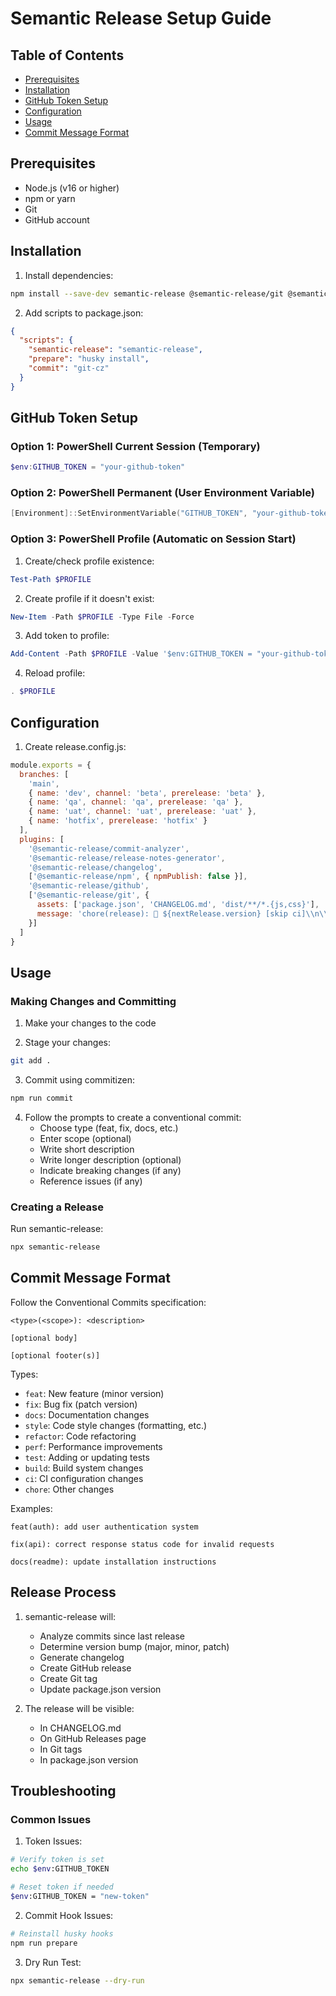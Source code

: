 # Semantic Release Setup Guide

## Table of Contents
- [Prerequisites](#prerequisites)
- [Installation](#installation)
- [GitHub Token Setup](#github-token-setup)
- [Configuration](#configuration)
- [Usage](#usage)
- [Commit Message Format](#commit-message-format)

## Prerequisites
- Node.js (v16 or higher)
- npm or yarn
- Git
- GitHub account

## Installation

1. Install dependencies:
```bash
npm install --save-dev semantic-release @semantic-release/git @semantic-release/github @semantic-release/changelog @semantic-release/commit-analyzer @semantic-release/release-notes-generator commitizen cz-conventional-changelog husky @commitlint/cli @commitlint/config-conventional
```

2. Add scripts to package.json:
```json
{
  "scripts": {
    "semantic-release": "semantic-release",
    "prepare": "husky install",
    "commit": "git-cz"
  }
}
```

## GitHub Token Setup

### Option 1: PowerShell Current Session (Temporary)
```powershell
$env:GITHUB_TOKEN = "your-github-token"
```

### Option 2: PowerShell Permanent (User Environment Variable)
```powershell
[Environment]::SetEnvironmentVariable("GITHUB_TOKEN", "your-github-token", "User")
```

### Option 3: PowerShell Profile (Automatic on Session Start)
1. Create/check profile existence:
```powershell
Test-Path $PROFILE
```

2. Create profile if it doesn't exist:
```powershell
New-Item -Path $PROFILE -Type File -Force
```

3. Add token to profile:
```powershell
Add-Content -Path $PROFILE -Value '$env:GITHUB_TOKEN = "your-github-token"'
```

4. Reload profile:
```powershell
. $PROFILE
```

## Configuration

1. Create release.config.js:
```javascript
module.exports = {
  branches: [
    'main',
    { name: 'dev', channel: 'beta', prerelease: 'beta' },
    { name: 'qa', channel: 'qa', prerelease: 'qa' },
    { name: 'uat', channel: 'uat', prerelease: 'uat' },
    { name: 'hotfix', prerelease: 'hotfix' }
  ],
  plugins: [
    '@semantic-release/commit-analyzer',
    '@semantic-release/release-notes-generator',
    '@semantic-release/changelog',
    ['@semantic-release/npm', { npmPublish: false }],
    '@semantic-release/github',
    ['@semantic-release/git', {
      assets: ['package.json', 'CHANGELOG.md', 'dist/**/*.{js,css}'],
      message: 'chore(release): 🔖 ${nextRelease.version} [skip ci]\\n\\n${nextRelease.notes}'
    }]
  ]
}
```

## Usage

### Making Changes and Committing

1. Make your changes to the code

2. Stage your changes:
```bash
git add .
```

3. Commit using commitizen:
```bash
npm run commit
```

4. Follow the prompts to create a conventional commit:
   - Choose type (feat, fix, docs, etc.)
   - Enter scope (optional)
   - Write short description
   - Write longer description (optional)
   - Indicate breaking changes (if any)
   - Reference issues (if any)

### Creating a Release

Run semantic-release:
```bash
npx semantic-release
```

## Commit Message Format

Follow the Conventional Commits specification:

```
<type>(<scope>): <description>

[optional body]

[optional footer(s)]
```

Types:
- `feat`: New feature (minor version)
- `fix`: Bug fix (patch version)
- `docs`: Documentation changes
- `style`: Code style changes (formatting, etc.)
- `refactor`: Code refactoring
- `perf`: Performance improvements
- `test`: Adding or updating tests
- `build`: Build system changes
- `ci`: CI configuration changes
- `chore`: Other changes

Examples:
```
feat(auth): add user authentication system

fix(api): correct response status code for invalid requests

docs(readme): update installation instructions
```

## Release Process

1. semantic-release will:
   - Analyze commits since last release
   - Determine version bump (major, minor, patch)
   - Generate changelog
   - Create GitHub release
   - Create Git tag
   - Update package.json version

2. The release will be visible:
   - In CHANGELOG.md
   - On GitHub Releases page
   - In Git tags
   - In package.json version

## Troubleshooting

### Common Issues

1. Token Issues:
```bash
# Verify token is set
echo $env:GITHUB_TOKEN

# Reset token if needed
$env:GITHUB_TOKEN = "new-token"
```

2. Commit Hook Issues:
```bash
# Reinstall husky hooks
npm run prepare
```

3. Dry Run Test:
```bash
npx semantic-release --dry-run
```